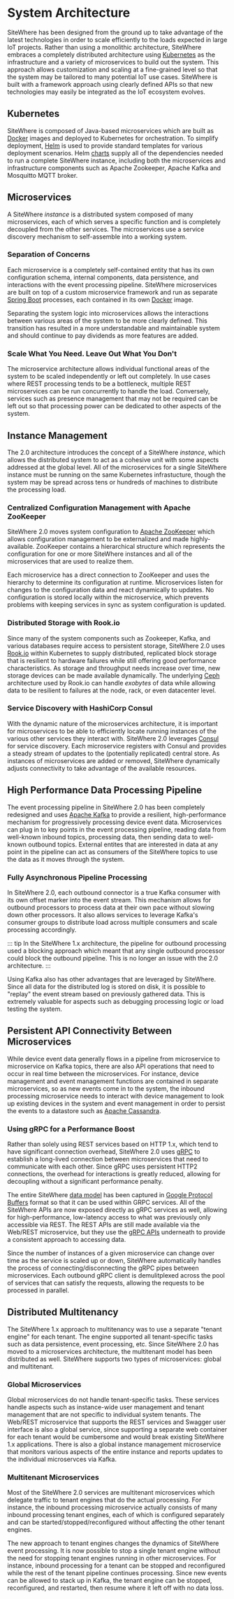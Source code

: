 # System Architecture

<Seo/>

SiteWhere has been designed from the ground up to take advantage of the latest
technologies in order to scale efficiently to the loads expected in large IoT
projects. Rather than using a monolithic architecture, SiteWhere embraces
a completely distributed architecture using [Kubernetes](https://kubernetes.io/)
as the infrastructure and a variety of microservices to build out the system.
This approach allows customization and scaling at a fine-grained level
so that the system may be tailored to many potential IoT use cases. SiteWhere
is built with a framework approach using clearly defined APIs so that new
technologies may easily be integrated as the IoT ecosystem evolves.

## Kubernetes

SiteWhere is composed of Java-based microservices which are built as
[Docker](https://www.docker.com/) images and deployed to Kubernetes for
orchestration. To simplify deployment, [Helm](https://helm.sh/) is used to
provide standard templates for various deployment scenarios. Helm
[charts](https://github.com/sitewhere/sitewhere-recipes/tree/master/charts)
supply all of the dependencies needed to run a complete SiteWhere
instance, including both the microservices and infrastructure
components such as Apache Zookeeper, Apache Kafka and Mosquitto MQTT broker.

## Microservices

A SiteWhere _instance_ is a distributed system composed of many microservices,
each of which serves a specific function and is completely decoupled from
the other services. The microservices use a service discovery mechanism to
self-assemble into a working system.

### Separation of Concerns

Each microservice is a completely self-contained entity that has its
own configuration schema, internal components, data persistence, and
interactions with the event processing pipeline. SiteWhere microservices
are built on top of a custom microservice framework and run as separate
[Spring Boot](https://projects.spring.io/spring-boot/) processes, each
contained in its own [Docker](https://www.docker.com/) image.

Separating the system logic into microservices allows the interactions
between various areas of the system to be more clearly defined. This
transition has resulted in a more understandable and maintainable
system and should continue to pay dividends as more features are added.

### Scale What You Need. Leave Out What You Don't

The microservice architecture allows individual functional areas of the system to be scaled
independently or left out completely. In use cases where REST processing tends to
be a bottleneck, multiple REST microservices can be run concurrently to handle the load.
Conversely, services such as presence management that may not be required can be left
out so that processing power can be dedicated to other aspects of the system.

## Instance Management

The 2.0 architecture introduces the concept of a SiteWhere _instance_, which
allows the distributed system to act as a cohesive unit with some aspects
addressed at the global level. All of the microservices for a single SiteWhere
instance must be running on the same Kubernetes infrastucture, though the system
may be spread across tens or hundreds of machines to distribute the processing
load.

### Centralized Configuration Management with Apache ZooKeeper

SiteWhere 2.0 moves system configuration to [Apache ZooKeeper](https://zookeeper.apache.org/)
which allows configuration management to be externalized and
made highly-available. ZooKeeper contains a hierarchical
structure which represents the configuration for one or more SiteWhere instances
and all of the microservices that are used to realize them.

Each microservice has a direct connection to ZooKeeper and uses the
hierarchy to determine its configuration at runtime. Microservices listen for changes
to the configuration data and react dynamically to updates. No configuration
is stored locally within the microservice, which prevents problems with
keeping services in sync as system configuration is updated.

### Distributed Storage with Rook.io

Since many of the system components such as Zookeeper, Kafka, and various
databases require access to persistent storage, SiteWhere 2.0 uses
[Rook.io](https://rook.io/) within Kubernetes to supply distributed,
replicated block storage that is resilient to hardware failures while
still offering good performance characteristics. As storage and throughput
needs increase over time, new storage devices can be made available
dynamically. The underlying [Ceph](https://ceph.com/) architecture
used by Rook.io can handle _exobytes_ of data while allowing data
to be resilient to failures at the node, rack, or even datacenter level.

### Service Discovery with HashiCorp Consul

With the dynamic nature of the microservices architecture, it is important
for microservices to be able to efficiently locate running instances of
the various other services they interact with. SiteWhere 2.0 leverages
[Consul](https://www.consul.io/) for service discovery. Each microservice
registers with Consul and provides a steady stream of updates to the
(potentially replicated) central store. As instances of microservices are
added or removed, SiteWhere dynamically adjusts connectivity to take
advantage of the available resources.

## High Performance Data Processing Pipeline

The event processing pipeline in SiteWhere 2.0 has been completely redesigned and uses
[Apache Kafka](https://kafka.apache.org/) to provide a resilient, high-performance
mechanism for progressively processing device event data. Microservices can plug in to
key points in the event processing pipeline, reading data from well-known inbound topics,
processing data, then sending data to well-known outbound topics. External entites that
are interested in data at any point in the pipeline can act as consumers of the SiteWhere
topics to use the data as it moves through the system.

### Fully Asynchronous Pipeline Processing

In SiteWhere 2.0, each outbound connector is a true Kafka consumer with its own offset
marker into the event stream. This mechanism allows for outbound processors to process data
at their own pace without slowing down other processors. It also allows services to
leverage Kafka's consumer groups to distribute load across multiple consumers and
scale processing accordingly.

::: tip
In the SiteWhere 1.x architecture, the pipeline for outbound processing used a blocking
approach which meant that any single outbound processor could block the outbound pipeline.
This is no longer an issue with the 2.0 architecture.
:::

Using Kafka also has other advantages that are leveraged by SiteWhere. Since all data for
the distributed log is stored on disk, it is possible to "replay" the event stream based
on previously gathered data. This is extremely valuable for aspects such as debugging
processing logic or load testing the system.

## Persistent API Connectivity Between Microservices

While device event data generally flows in a pipeline from microservice to microservice on
Kafka topics, there are also API operations that need to occur in real time between the
microservices. For instance, device management and event management functions are contained in
separate microservices, so as new events come in to the system, the inbound processing microservice
needs to interact with device management to look up existing devices in the system and event
management in order to persist the events to a datastore such as
[Apache Cassandra](http://cassandra.apache.org/).

### Using gRPC for a Performance Boost

Rather than solely using REST services based on HTTP 1.x, which tend to have significant
connection overhead, SiteWhere 2.0 uses [gRPC](https://grpc.io/) to establish a long-lived
connection between microservices that need to communicate with each other. Since gRPC uses
persistent HTTP2 connections, the overhead for interactions is greatly reduced, allowing
for decoupling without a significant performance penalty.

The entire SiteWhere [data model](https://github.com/sitewhere/sitewhere-java-api) has been captured in
[Google Protocol Buffers](https://developers.google.com/protocol-buffers/) format so that
it can be used within GRPC services. All of the SiteWhere APIs are now exposed directly as
gRPC services as well, allowing for high-performance, low-latency access to what was previously
only accessible via REST. The REST APIs are still made available via the Web/REST microservice,
but they use the [gRPC APIs](https://github.com/sitewhere/sitewhere-grpc-api) underneath
to provide a consistent approach to accessing data.

Since the number of instances of a given microservice can change over time as the service is
scaled up or down, SiteWhere automatically handles the process of connecting/disconnecting the
gRPC pipes between microservices. Each outbound gRPC client is demulitplexed across the pool
of services that can satisfy the requests, allowing the requests to be processed in parallel.

## Distributed Multitenancy

The SiteWhere 1.x approach to multitenancy was to use a separate "tenant engine" for each tenant.
The engine supported all tenant-specific tasks such as data persistence, event processing, etc.
Since SiteWhere 2.0 has moved to a microservices architecture, the multitenant model has been
distributed as well. SiteWhere supports two types of microservices: global and multitenant.

### Global Microservices

Global microservices do not handle tenant-specific tasks. These services handle aspects such
as instance-wide user management and tenant management that are not specific to individual
system tenants. The Web/REST microservice that supports the REST services and Swagger user
interface is also a global service, since supporting a separate web container for each tenant
would be cumbersome and would break existing SiteWhere 1.x applications. There is also a
global instance management microservice that monitors various aspects of the entire instance
and reports updates to the individual microservces via Kafka.

### Multitenant Microservices

Most of the SiteWhere 2.0 services are multitenant microservices which delegate traffic
to tenant engines that do the actual processing. For instance, the inbound processing microservice
actually consists of many inbound processing tenant engines, each of which is configured separately
and can be started/stopped/reconfigured without affecting the other tenant engines.

The new approach to tenant engines changes the dynamics of SiteWhere event processing. It is now
possible to stop a single tenant engine without the need for stopping tenant engines running in
other microservices. For instance, inbound processing for a tenant can be stopped
and reconfigured while the rest of the tenant pipeline continues processing. Since new
events can be allowed to stack up in Kafka, the tenant engine can be stopped, reconfigured,
and restarted, then resume where it left off with no data loss.
